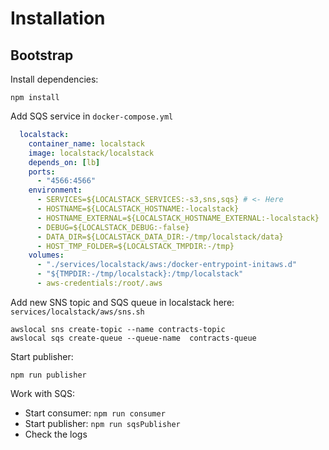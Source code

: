 # Installation

## Bootstrap

Install dependencies:
```shell
npm install
```

Add SQS service in `docker-compose.yml`
```yaml
  localstack:
    container_name: localstack
    image: localstack/localstack
    depends_on: [lb]
    ports:
      - "4566:4566"
    environment:
      - SERVICES=${LOCALSTACK_SERVICES:-s3,sns,sqs} # <- Here
      - HOSTNAME=${LOCALSTACK_HOSTNAME:-localstack}
      - HOSTNAME_EXTERNAL=${LOCALSTACK_HOSTNAME_EXTERNAL:-localstack}
      - DEBUG=${LOCALSTACK_DEBUG:-false}
      - DATA_DIR=${LOCALSTACK_DATA_DIR:-/tmp/localstack/data}
      - HOST_TMP_FOLDER=${LOCALSTACK_TMPDIR:-/tmp}
    volumes:
      - "./services/localstack/aws:/docker-entrypoint-initaws.d"
      - "${TMPDIR:-/tmp/localstack}:/tmp/localstack"
      - aws-credentials:/root/.aws
```

Add new SNS topic and SQS queue in localstack here: `services/localstack/aws/sns.sh`
```shell
awslocal sns create-topic --name contracts-topic
awslocal sqs create-queue --queue-name  contracts-queue
```

Start publisher:
```shell
npm run publisher
```

Work with SQS:
- Start consumer: `npm run consumer`
- Start publisher: `npm run sqsPublisher`
- Check the logs
